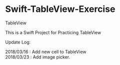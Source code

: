 # Swift-TableView-Exercise
TableView

This is a Swift Project for Practicing TableView

Update Log:

2018/03/16 : Add new cell to TableView   
2018/03/23 : Add image picker.
